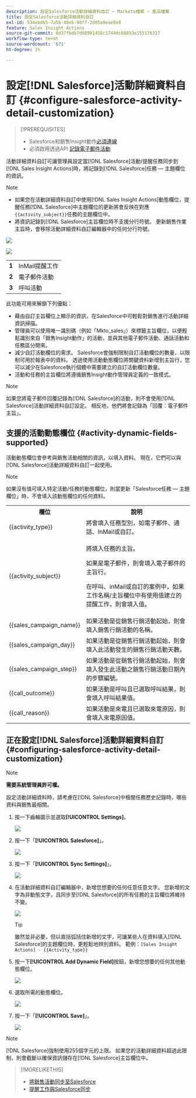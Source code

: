 ```yaml
---
description: 設定Salesforce活動詳細資料自訂 — Marketo檔案 — 產品檔案
title: 設定Salesforce活動詳細資料自訂
exl-id: 534ebdb5-7a5b-48eb-98f7-2d05a9eae8e8
feature: Sales Insight Actions
source-git-commit: 0d37fbdb7d08901458c1744dc68893e155176327
workflow-type: tm+mt
source-wordcount: '671'
ht-degree: 1%

---
```


# 設定[!DNL Salesforce]活動詳細資料自訂 {#configure-salesforce-activity-detail-customization}

>[!PREREQUISITES]
>
>* Salesforce和銷售Insight動作[必須連線](/help/marketo/product-docs/marketo-sales-insight/actions/crm/salesforce-integration/connect-your-sales-insight-actions-account-to-salesforce.md)
>* 必須啟用透過API [記錄電子郵件活動](/help/marketo/product-docs/marketo-sales-insight/actions/crm/salesforce-integration/sync-sales-activities-to-salesforce.md)

活動詳細資料自訂可讓管理員設定當[!DNL Salesforce]活動/提醒任務同步到[!DNL Sales Insight Actions]時，將記錄到[!DNL Salesforce]任務 — 主題欄位的資訊。

>[!NOTE]
>
>* 如果您在活動詳細資料自訂中使用[!DNL Sales Insight Actions]動態欄位，提醒任務[!DNL Salesforce]中主題欄位的更新將會反映在對應`{{activity_subject}}`任務的主題欄位中。
>* 將資訊記錄到[!DNL Salesforce]主旨欄位時不支援分行符號。 更新銷售作業主旨時，會移除活動詳細資料自訂編輯器中的任何分行符號。

![](assets/configure-salesforce-activity-detail-customization-1.png)

![](assets/configure-salesforce-activity-detail-customization-2.png)

<table>
 <tr>
  <td><strong>1</td>
  <td>InMail提醒工作</td>
 </tr>
 <tr>
  <td><strong>2</td>
  <td>電子郵件活動</td>
 </tr>
 <tr>
  <td><strong>3</td>
  <td>呼叫活動</td>
 </tr>
</table>

此功能可用來解鎖下列優點：

* 藉由自訂主旨欄位上顯示的資訊，在Salesforce中可輕鬆對銷售進行活動詳細資訊掃描。
* 管理員可以使用唯一識別碼（例如「Mkto_sales」）來標籤主旨欄位，以便輕鬆識別來自「銷售Insight動作」的活動，並與其他電子郵件活動、通話活動和任務區分開來。
* 減少自訂活動欄位的需求。 Salesforce會強制限制自訂活動欄位的數量，以限制可用於報表中的資料。 透過使用活動動態欄位將關鍵資料新增到主旨行，您可以減少在Salesforce執行個體中需要建立的自訂活動欄位數量。
* 活動和任務的主旨欄位將遵循銷售Insight動作管理員定義的一致模式。

>[!NOTE]
>
>如果您將電子郵件回覆記錄為[!DNL Salesforce]的活動，則不會使用[!DNL Salesforce]活動詳細資料自訂設定。 相反地，他們將會記錄為「回覆：電子郵件主旨」。

## 支援的活動動態欄位 {#activity-dynamic-fields-supported}

活動動態欄位會參考與銷售活動相關的資訊，以填入資料。 現在，它們可以與[!DNL Salesforce]活動詳細資料自訂一起使用。

>[!NOTE]
>
>如果沒有值可填入特定活動/任務的動態欄位，則當更新「Salesforce任務 — 主題欄位」時，不會填入該動態欄位的任何資料。

<table>
 <tr>
  <th>欄位</th>
  <th>說明</th>
 </tr>
 <tr>
  <td>{{activity_type}}</td>
  <td>將會填入任務型別，如電子郵件、通話、InMail或自訂。</td>
 </tr>
 <tr>
  <td>{{activity_subject}}</td>
  <td><p>將填入任務的主旨。</p>
      <p>如果是電子郵件，則會填入電子郵件的主旨行。</p>
      <p>在呼叫、inMail或自訂的案例中，如果工作名稱/主旨欄位中有使用值建立的提醒工作，則會填入值。</p></td>
 </tr>
 <tr>
  <td>{{sales_campaign_name}}</td>
  <td>如果活動是從銷售行銷活動起始，則會填入銷售行銷活動的名稱。</td>
 </tr>
 <tr>
  <td>{{sales_campaign_day}}</td>
  <td>如果活動是從銷售行銷活動起始，則會填入此活動發生的銷售行銷活動天數。</td>
 </tr>
 <tr>
  <td>{{sales_campaign_step}}</td>
  <td>如果活動是從銷售行銷活動起始，則會填入發生此活動之銷售行銷活動日期內的步驟編號。</td>
 </tr>
 <tr>
  <td>{{call_outcome}}</td>
  <td>如果活動是呼叫且已選取呼叫結果，則會填入呼叫結果值。</td>
 </tr>
 <tr>
  <td>{{call_reason}}</td>
  <td>如果活動是來電且已選取來電原因，則會填入來電原因值。</td>
 </tr>
</table>

## 正在設定[!DNL Salesforce]活動詳細資料自訂 {#configuring-salesforce-activity-detail-customization}

>[!NOTE]
>
>**需要系統管理員許可權。**

設定活動詳細資料時，請考慮在[!DNL Salesforce]中檢閱任務歷史記錄時，哪些資料與銷售最相關。

1. 按一下齒輪圖示並選取&#x200B;**[!UICONTROL Settings]**。

   ![](assets/configure-salesforce-activity-detail-customization-3.png)

1. 按一下「**[!UICONTROL Salesforce]**」。

   ![](assets/configure-salesforce-activity-detail-customization-4.png)

1. 按一下「**[!UICONTROL Sync Settings]**」。

   ![](assets/configure-salesforce-activity-detail-customization-5.png)

1. 在活動詳細資料自訂編輯器中，新增您想要的任何任意任意文字。 您新增的文字為非動態文字，且同步至[!DNL Salesforce]的所有任務的主旨欄位將維持不變。

   ![](assets/configure-salesforce-activity-detail-customization-6.png)

   >[!TIP]
   >
   >雖然並非必要，但以直括弧括住新增的文字，可讓某些人在資料填入[!DNL Salesforce]的主題欄位時，更輕鬆地辨別資料。 範例：`[Sales Insight Actions] - {{Activity_type}}`

1. 按一下&#x200B;**[!UICONTROL Add Dynamic Field]**&#x200B;按鈕，新增您想要的任何其他動態欄位。

   ![](assets/configure-salesforce-activity-detail-customization-7.png)

1. 選取所需的動態欄位。

   ![](assets/configure-salesforce-activity-detail-customization-8.png)

1. 按一下「**[!UICONTROL Save]**」。

   ![](assets/configure-salesforce-activity-detail-customization-9.png)

>[!NOTE]
>
>[!DNL Salesforce]強制使用255個字元的上限。 如果您的活動詳細資料超過此限制，則會截斷以確保資訊儲存在[!DNL Salesforce]主旨欄位中。

>[!MORELIKETHIS]
>
>* [將銷售活動同步至Salesforce](/help/marketo/product-docs/marketo-sales-insight/actions/crm/salesforce-integration/sync-sales-activities-to-salesforce.md)
>* [提醒工作與Salesforce同步](/help/marketo/product-docs/marketo-sales-insight/actions/tasks/reminder-task-sync-with-salesforce.md)
